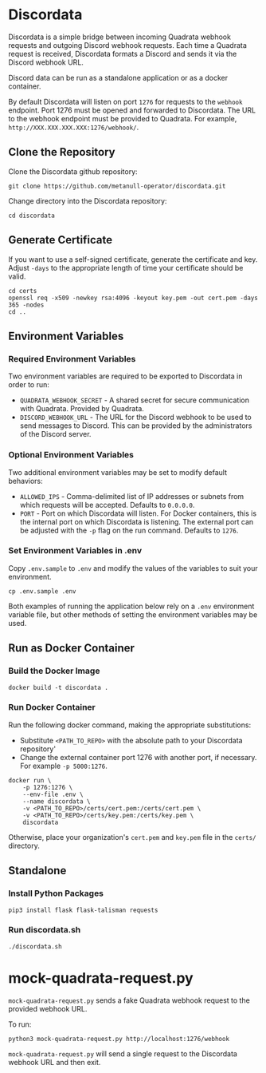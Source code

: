 # Discordata
Discordata is a simple bridge between incoming Quadrata webhook
requests and outgoing Discord webhook requests. Each time a
Quadrata request is received, Discordata formats a Discord
and sends it via the Discord webhook URL.

Discord data can be run as a standalone application or as a
docker container. 

By default Discordata will listen on port `1276` for requests
to the `webhook` endpoint. Port 1276 must be opened and forwarded
to Discordata. The URL to the webhook endpoint must be provided to
Quadrata. For example, `http://XXX.XXX.XXX.XXX:1276/webhook/`.

## Clone the Repository

Clone the Discordata github repository:

```console
git clone https://github.com/metanull-operator/discordata.git
```

Change directory into the Discordata repository:

```console
cd discordata
```

## Generate Certificate

If you want to use a self-signed certificate, generate the certificate and key.
Adjust `-days` to the appropriate length of time your certificate should be valid.

```console
cd certs
openssl req -x509 -newkey rsa:4096 -keyout key.pem -out cert.pem -days 365 -nodes
cd ..
```

## Environment Variables

### Required Environment Variables

Two environment variables are required to be exported to Discordata in order to run:

- `QUADRATA_WEBHOOK_SECRET` - A shared secret for secure
  communication with Quadrata. Provided by Quadrata.
- `DISCORD_WEBHOOK_URL` - The URL for the Discord webhook to be 
  used to send messages to Discord. This can be provided by the
  administrators of the Discord server.

### Optional Environment Variables

Two additional environment variables may be set to modify default behaviors:

- `ALLOWED_IPS` - Comma-delimited list of IP addresses or subnets
  from which requests will be accepted. Defaults to `0.0.0.0`.
- `PORT` - Port on which Discordata will listen. For Docker containers,
  this is the internal port on which Discordata is listening. The
  external port can be adjusted with the `-p` flag on the run
  command. Defaults to `1276`.

### Set Environment Variables in .env

Copy `.env.sample` to `.env` and modify the values of the variables to 
suit your environment.

```console
cp .env.sample .env
```

Both examples of running the application below rely on
a `.env` environment variable file, but other methods of setting
the environment variables may be used.

## Run as Docker Container

### Build the Docker Image

```console
docker build -t discordata .
```

### Run Docker Container

Run the following docker command, making the appropriate substitutions:

- Substitute `<PATH_TO_REPO>` with the absolute path to your Discordata repository'
- Change the external container port 1276 with another port, if necessary.
  For example `-p 5000:1276`.

```console
docker run \
    -p 1276:1276 \
    --env-file .env \
    --name discordata \
    -v <PATH_TO_REPO>/certs/cert.pem:/certs/cert.pem \
    -v <PATH_TO_REPO>/certs/key.pem:/certs/key.pem \
    discordata
```

Otherwise, place your organization's `cert.pem` and `key.pem` file in the `certs/` directory.

## Standalone

### Install Python Packages

```console
pip3 install flask flask-talisman requests
```

### Run discordata.sh

```console
./discordata.sh
```

# mock-quadrata-request.py

`mock-quadrata-request.py` sends a fake Quadrata webhook request to the
provided webhook URL.

To run:

```console
python3 mock-quadrata-request.py http://localhost:1276/webhook
```

`mock-quadrata-request.py` will send a single request to the Discordata webhook
URL and then exit.